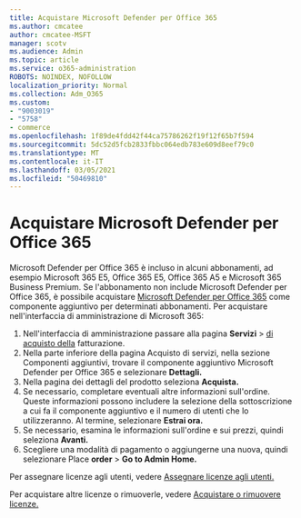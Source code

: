 ```yaml
---
title: Acquistare Microsoft Defender per Office 365
ms.author: cmcatee
author: cmcatee-MSFT
manager: scotv
ms.audience: Admin
ms.topic: article
ms.service: o365-administration
ROBOTS: NOINDEX, NOFOLLOW
localization_priority: Normal
ms.collection: Adm_O365
ms.custom:
- "9003019"
- "5758"
- commerce
ms.openlocfilehash: 1f89de4fdd42f44ca75786262f19f12f65b7f594
ms.sourcegitcommit: 5dc52d5fcb2833fbbc064edb783e609d8eef79c0
ms.translationtype: MT
ms.contentlocale: it-IT
ms.lasthandoff: 03/05/2021
ms.locfileid: "50469810"
---
```

# <a name="purchase-microsoft-defender-for-office-365"></a>Acquistare Microsoft Defender per Office 365

Microsoft Defender per Office 365 è incluso in alcuni abbonamenti, ad esempio Microsoft 365 E5, Office 365 E5, Office 365 A5 e Microsoft 365 Business Premium. Se l'abbonamento non include Microsoft Defender per Office 365, è possibile acquistare [Microsoft Defender per Office 365](https:/www.microsoft.com/microsoft-365/exchange/advance-threat-protection?market=um#office-ProductsCompare-785zwzq) come componente aggiuntivo per determinati abbonamenti. Per acquistare nell'interfaccia di amministrazione di Microsoft 365:

1. Nell'interfaccia di amministrazione passare alla pagina **Servizi**  >  [di acquisto della](https://go.microsoft.com/fwlink/p/?linkid=868433) fatturazione.
2. Nella parte inferiore  della pagina Acquisto  di servizi, nella sezione Componenti aggiuntivi, trovare il componente aggiuntivo Microsoft Defender per Office 365 e selezionare **Dettagli.**
3. Nella pagina dei dettagli del prodotto seleziona **Acquista.**
4. Se necessario, completare eventuali altre informazioni sull'ordine. Queste informazioni possono includere la selezione della sottoscrizione a cui fa il componente aggiuntivo e il numero di utenti che lo utilizzeranno. Al termine, selezionare **Estrai ora.**
5. Se necessario, esamina le informazioni sull'ordine e sui prezzi, quindi seleziona **Avanti.**
6. Scegliere una modalità di pagamento o aggiungerne una nuova, quindi selezionare Place **order**  >  **Go to Admin Home.**

Per assegnare licenze agli utenti, vedere [Assegnare licenze agli utenti.](https://docs.microsoft.com/microsoft-365/admin/manage/assign-licenses-to-users?view=o365-worldwide)

Per acquistare altre licenze o rimuoverle, vedere [Acquistare o rimuovere licenze.](https://docs.microsoft.com/microsoft-365/commerce/licenses/buy-licenses#buy-or-remove-licenses-for-your-business-subscription)